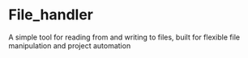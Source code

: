 # File_handler
A simple tool for reading from and writing to files, built for flexible file manipulation and project automation
